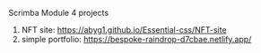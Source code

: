 Scrimba Module 4  projects

1) NFT site: https://abyg1.github.io/Essential-css/NFT-site <br>
2) simple portfolio: https://bespoke-raindrop-d7cbae.netlify.app/ <br>
